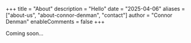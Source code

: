 +++
title = "About"
description = "Hello"
date = "2025-04-06"
aliases = ["about-us", "about-connor-denman", "contact"]
author = "Connor Denman"
enableComments = false
+++

Coming soon...
